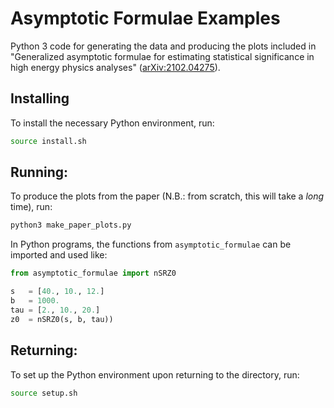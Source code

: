 Asymptotic Formulae Examples
============================

Python 3 code for generating the data and producing the plots included in "Generalized asymptotic formulae for estimating statistical significance in high energy physics analyses" ([arXiv:2102.04275](https://arxiv.org/abs/2102.04275)).

Installing
----------

To install the necessary Python environment, run:

```bash
source install.sh
```

Running:
--------

To produce the plots from the paper (N.B.: from scratch, this will take a *long* time), run:

```bash
python3 make_paper_plots.py
```

In Python programs, the functions from `asymptotic_formulae` can be imported and used like:

```python
from asymptotic_formulae import nSRZ0

s   = [40., 10., 12.]
b   = 1000.
tau = [2., 10., 20.]
z0  = nSRZ0(s, b, tau))
```

Returning:
----------

To set up the Python environment upon returning to the directory, run:

```bash
source setup.sh
```
